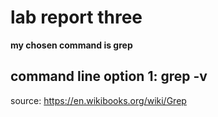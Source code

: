 # lab report three

**my chosen command is grep** 

## command line option 1: grep -v
source: https://en.wikibooks.org/wiki/Grep
